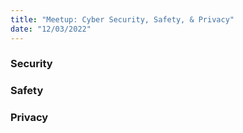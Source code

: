 ```yaml
---
title: "Meetup: Cyber Security, Safety, & Privacy"
date: "12/03/2022"
---
```


### Security
### Safety
### Privacy
